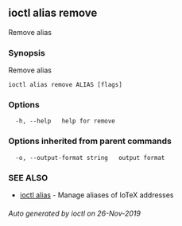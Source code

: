## ioctl alias remove

Remove alias

### Synopsis

Remove alias

```
ioctl alias remove ALIAS [flags]
```

### Options

```
  -h, --help   help for remove
```

### Options inherited from parent commands

```
  -o, --output-format string   output format
```

### SEE ALSO

* [ioctl alias](ioctl_alias.md)	 - Manage aliases of IoTeX addresses

###### Auto generated by ioctl on 26-Nov-2019
